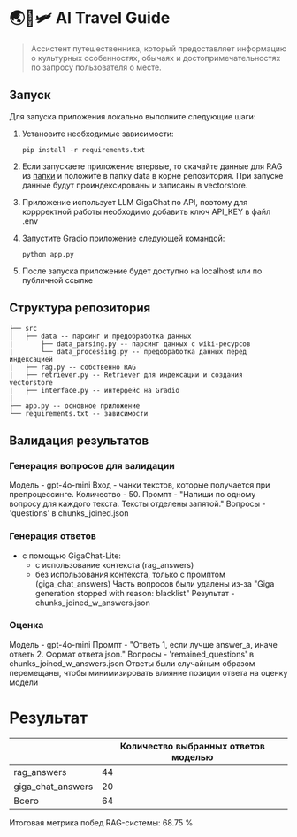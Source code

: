 # 🌏🧳🛩️  AI Travel Guide
> Ассистент путешественника, который предоставляет информацию о культурных особенностях, обычаях и достопримечательностях по запросу пользователя о месте.

## Запуск

Для запуска приложения локально выполните следующие шаги:

1. Установите необходимые зависимости:
   ```
   pip install -r requirements.txt
   ```

2. Если запускаете приложение впервые, то скачайте данные для RAG из [папки](https://drive.google.com/drive/folders/1vZmVLdmalDOYs8N7aTzUBaJ6sprVpo5f?usp=sharing) и положите в папку data в корне репозитория. При запуске данные будут проиндексированы и записаны в vectorstore.

3. Приложение использует LLM GigaChat по API, поэтому для коррректной работы необходимо добавить ключ API_KEY в файл .env

4. Запустите Gradio приложение следующей командой:
   ```
   python app.py
   ```

5. После запуска приложение будет доступно на localhost или по публичной ссылке

## Структура репозитория
```
├── src
│   ├── data -- парсинг и предобработка данных
|       ├── data_parsing.py -- парсинг данных с wiki-ресурсов
|       └── data_processing.py -- предобработка данных перед индексацией
|   ├── rag.py -- собственно RAG
|   ├── retriever.py -- Retriever для индексации и создания vectorstore
|   ├── interface.py -- интерфейс на Gradio
|
├── app.py -- основное приложение
└── requirements.txt -- зависимости
```

## Валидация результатов

### Генерация вопросов для валидации

Модель - gpt-4o-mini
Вход - чанки текстов, которые получается при препроцессинге. Количество - 50.
Промпт - "Напиши по одному вопросу для каждого текста. Тексты отделены запятой."
Вопросы - 'questions' в chunks_joined.json

### Генерация ответов

- c помощью GigaChat-Lite:
    - с использование контекста (rag_answers)
    - без использования контекста, только с промптом (giga_chat_answers)
Часть вопросов были удалены из-за "Giga generation stopped with reason: blacklist"
Результат - chunks_joined_w_answers.json

### Оценка

Модель - gpt-4o-mini
Промпт - "Ответь 1, если лучше answer_a, иначе ответь 2. Формат ответа json."
Вопросы - 'remained_questions' в chunks_joined_w_answers.json
Ответы были случайным образом перемещаны, чтобы минимизировать влияние позиции ответа на оценку модели

# Результат
|  |  Количество выбранных ответов моделью |
|---------------------------------------|---|
| rag_answers                           | 44|
| giga_chat_answers                     | 20|
| Всего                                 | 64|

Итоговая метрика побед RAG-системы: 68.75 %


